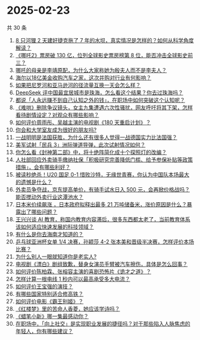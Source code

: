 # 2025-02-23

共 30 条

<!-- BEGIN ZHIHUQUESTIONS -->
<!-- 最后更新时间 Sun Feb 23 2025 00:12:31 GMT+0800 (China Standard Time) -->
1. [8 只河狸 2 天建好捷克拖了 7 年的水坝，真实情况是怎样的？如何从科学角度解读？](https://www.zhihu.com/question/12159319795)
1. [《哪吒2》票房破 130 亿，位列全球影史票房榜第 8 位，能否冲击全球影史前三？](https://www.zhihu.com/question/12966983763)
1. [哪吒的母亲是李靖原配，为什么大家称她为殷夫人而不是李夫人？](https://www.zhihu.com/question/351874821)
1. [海尔以18亿美金收购汽车之家，这次并购对行业有何影响？](https://www.zhihu.com/question/12848595770)
1. [如果把尼罗河和亚马逊河的径流量互换一天会怎么样？](https://www.zhihu.com/question/11714015317)
1. [DeepSeek 评中国最宜居城市是珠海，怎么看这个结果？你去过珠海吗？](https://www.zhihu.com/question/12935297227)
1. [都说「人永远赚不到自己认知之外的钱」，在职场中如何突破这个认知呢？](https://www.zhihu.com/question/12918451098)
1. [《难哄》删除争议镜头，女主九集遭遇六次性骚扰，网友呼吁将其下架，怎样看待剧情设定？对观众有哪些影响？](https://www.zhihu.com/question/12933772130)
1. [如何评价周雨彤、吴越主演的电视剧《180 天重启计划》？](https://www.zhihu.com/question/12520278513)
1. [你会和大学室友成为很好的朋友吗?](https://www.zhihu.com/question/658586692)
1. [一战明明是法国获胜，为什么还有很多人觉得一战德国实力比法国强？](https://www.zhihu.com/question/403332554)
1. [美军试射「民兵 3」洲际弹道导弹，此次试射情况如何？](https://www.zhihu.com/question/12753809144)
1. [你怎么看《封神第二部》中，将十绝阵简化成十个探照灯的改编？](https://www.zhihu.com/question/11235068057)
1. [人社部回应外卖骑手缴纳社保「积极研究完善降低门槛、给予参保补贴等政策措施」，会有哪些利好？](https://www.zhihu.com/question/13023981724)
1. [被读秒绝杀！U20 国足 0-1 惜败沙特，无缘世青赛，你认为中国队本场最大的遗憾是什么？](https://www.zhihu.com/question/13021501570)
1. [外卖员争夺战，京东提高单价，有骑手试水日入 500 元，会再掀价格战吗？能否搅动外卖行业这潭池水？](https://www.zhihu.com/question/12986130149)
1. [日本米价续飙涨 ，日本政府拟释出最多 21 万吨储备米，涨价原因是什么？暴露出了哪些问题？](https://www.zhihu.com/question/12137622208)
1. [王兴兴谈 AI 教育，称国内教育内容滞后，很多东西都太老了，当前教育体系该如何适应快速发展的科技领域？](https://www.zhihu.com/question/12996096707)
1. [有什么是你去海南才知道的？](https://www.zhihu.com/question/605851275)
1. [乒乓球亚洲杯女单 1/4 决赛，孙颖莎 4-2 张本美和晋级半决赛，怎样评价本场比赛？](https://www.zhihu.com/question/13042446473)
1. [为什么别人一眼就知道你是老实人?](https://www.zhihu.com/question/644979426)
1. [电视剧《漂白》剧组致歉，替身女演员手臂被汽车擦伤，具体是怎么回事？](https://www.zhihu.com/question/13021949082)
1. [如何评价陈柏霖、张榕容主演的喜剧恐怖片《诡才之道》？](https://www.zhihu.com/question/12712333885)
1. [怎样计算一根电线 1 秒内可以最高承受多大电流？](https://www.zhihu.com/question/393479698)
1. [如何评价王宝强的演技？](https://www.zhihu.com/question/21585670)
1. [有哪些国家特别适合修高铁？](https://www.zhihu.com/question/579207970)
1. [如何评价电影《霸王别姬》？](https://www.zhihu.com/question/24751274)
1. [《红楼梦》里的苦命人香菱，她应该学诗吗？](https://www.zhihu.com/question/11882913274)
1. [《蜡笔小新》哪一集最感动你？](https://www.zhihu.com/question/38849039)
1. [在职场中，「向上社交」是实现职业发展的捷径吗？对于那些陷入人脉焦虑的年轻人，你有哪些建议？](https://www.zhihu.com/question/12953910650)
<!-- END ZHIHUQUESTIONS -->

